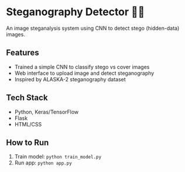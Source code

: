 # Steganography Detector 🕵️‍♂️

An image steganalysis system using CNN to detect stego (hidden-data) images.

## Features
- Trained a simple CNN to classify stego vs cover images
- Web interface to upload image and detect steganography
- Inspired by ALASKA-2 steganography dataset

## Tech Stack
- Python, Keras/TensorFlow
- Flask
- HTML/CSS

## How to Run
1. Train model: `python train_model.py`
2. Run app: `python app.py`
